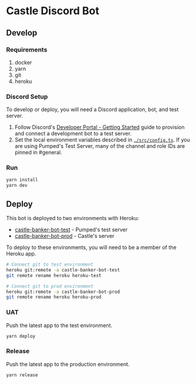 # Castle Discord Bot

## Develop

### Requirements

1. docker
2. yarn
3. git
4. heroku

### Discord Setup

To develop or deploy, you will need a Discord application, bot, and test server.

1. Follow Discord's [Developer Portal - Getting Started](https://discord.com/developers/docs/getting-started) guide to provision and connect a development bot to a test server.
2. Set the local environment variables described in [`./src/config.ts`](src/config.ts). If you are using Pumped's Test Server, many of the channel and role IDs are pinned in #general.

### Run

```sh
yarn install
yarn dev
```

## Deploy

This bot is deployed to two environments with Heroku:

- [castle-banker-bot-test](https://dashboard.heroku.com/apps/castle-banker-bot-test/settings) - Pumped's test server
- [castle-banker-bot-prod](https://dashboard.heroku.com/apps/castle-banker-bot-prod/settings) - Castle's server

To deploy to these environments, you will need to be a member of the Heroku app.

```sh
# Connect git to test environment
heroku git:remote -a castle-banker-bot-test
git remote rename heroku heroku-test

# Connect git to prod environment
heroku git:remote -a castle-banker-bot-prod
git remote rename heroku heroku-prod
```

### UAT

Push the latest app to the test environment.

```sh
yarn deploy
```

### Release

Push the latest app to the production environment.

```sh
yarn release
```

